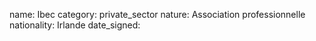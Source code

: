 name: Ibec
category: private_sector
nature:  Association professionnelle 
nationality: Irlande
date_signed:
    